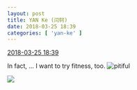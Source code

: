 ```yaml
---
layout: post
title: YAN Ke (闫钶)
date: 2018-03-25 18:39
categories: [ 'yan-ke' ]
---
```


<div class="weibo-info">
  <a href="https://weibo.com/6505423304/G923SDqU5">2018-03-25 18:39</a>
</div>

In fact, … I want to try fitness, too. ![pitiful](https://img.t.sinajs.cn/t4/appstyle/expression/ext/normal/af/kl_org.gif)

<!-- more -->

<a href="http://wx4.sinaimg.cn/mw690/0076g5Mkgy1fpp8z2k3elj31e00xc4iy.jpg">
  <img class="weibo-pic-preview-h" src="http://wx4.sinaimg.cn/orj360/0076g5Mkgy1fpp8z2k3elj31e00xc4iy.jpg" />
</a>
